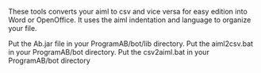These tools converts your aiml to csv and vice versa for easy edition into Word or OpenOffice.
It uses the aiml indentation and language to organize your file.

Put the Ab.jar file in your ProgramAB/bot/lib directory.
Put the aiml2csv.bat in your ProgramAB/bot directory.
Put the csv2aiml.bat in your ProgramAB/bot directory

